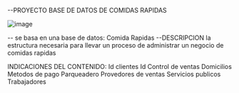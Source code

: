 --PROYECTO BASE DE DATOS DE COMIDAS RAPIDAS


![image](https://github.com/user-attachments/assets/a51895d2-bf09-4606-9714-3c8751fd1b19)



-- se basa en una base de datos: Comida Rapidas
--DESCRIPCION la estructura necesaria para llevar un proceso de administrar un negocio de comidas rapidas

INDICACIONES DEL CONTENIDO:
Id clientes
Id Control de ventas
Domicilios 
Metodos de pago
Parqueadero
Provedores de ventas
Servicios publicos
Trabajadores
